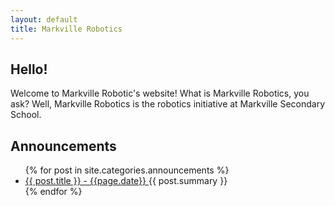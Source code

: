 ```yaml
---
layout: default
title: Markville Robotics
---
```


## Hello!
Welcome to Markville Robotic's website!
What is Markville Robotics, you ask? Well, Markville Robotics is the robotics initiative at Markville Secondary School.

## Announcements
<ul>
  {% for post in site.categories.announcements %}
    <li>
      <a href="{{ post.url }}"> {{ post.title }} - {{page.date}} </a> 
      {{ post.summary }}
    </li>
  {% endfor %}
</ul>
